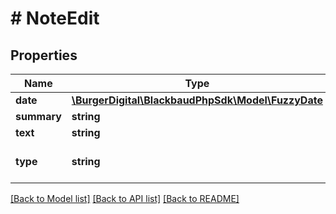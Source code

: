 # # NoteEdit

## Properties

Name | Type | Description | Notes
------------ | ------------- | ------------- | -------------
**date** | [**\BurgerDigital\BlackbaudPhpSdk\Model\FuzzyDate**](FuzzyDate.md) |  | [optional]
**summary** | **string** | The note summary. Character limit: 50. | [optional]
**text** | **string** | The note&#39;s contents. | [optional]
**type** | **string** | The note type. Available values are the entries in the &lt;a href&#x3D;\&quot;https://developer.sky.blackbaud.com/docs/services/56b76470069a0509c8f1c5b3/operations/ListNoteTypes\&quot;&gt;&lt;b&gt;Notepad Types&lt;/b&gt;&lt;/a&gt; table. This property cannot be set to null. | [optional]

[[Back to Model list]](../../README.md#models) [[Back to API list]](../../README.md#endpoints) [[Back to README]](../../README.md)
